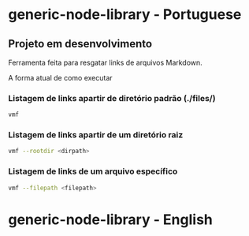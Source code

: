 # generic-node-library - Portuguese

<h2 color="red">Projeto em desenvolvimento</h2>

Ferramenta feita para resgatar links de arquivos Markdown.

A forma atual de como executar

### Listagem de links apartir de diretório padrão (./files/)
```bash
vmf
```

### Listagem de links apartir de um diretório raiz
```bash
vmf --rootdir <dirpath>
```

### Listagem de links de um arquivo específico
```bash
vmf --filepath <filepath>
```

# generic-node-library - English

